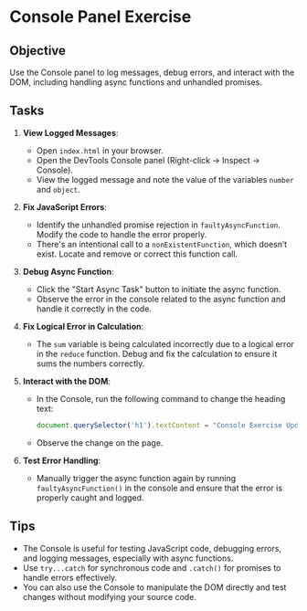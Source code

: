 # Console Panel Exercise

## Objective
Use the Console panel to log messages, debug errors, and interact with the DOM, including handling async functions and unhandled promises.

## Tasks

1. **View Logged Messages**:
   - Open `index.html` in your browser.
   - Open the DevTools Console panel (Right-click -> Inspect -> Console).
   - View the logged message and note the value of the variables `number` and `object`.

2. **Fix JavaScript Errors**:
   - Identify the unhandled promise rejection in `faultyAsyncFunction`. Modify the code to handle the error properly.
   - There's an intentional call to a `nonExistentFunction`, which doesn’t exist. Locate and remove or correct this function call.

3. **Debug Async Function**:
   - Click the "Start Async Task" button to initiate the async function.
   - Observe the error in the console related to the async function and handle it correctly in the code.

4. **Fix Logical Error in Calculation**:
   - The `sum` variable is being calculated incorrectly due to a logical error in the `reduce` function. Debug and fix the calculation to ensure it sums the numbers correctly.

5. **Interact with the DOM**:
   - In the Console, run the following command to change the heading text:
     ```javascript
     document.querySelector('h1').textContent = "Console Exercise Updated";
     ```
   - Observe the change on the page.

6. **Test Error Handling**:
   - Manually trigger the async function again by running `faultyAsyncFunction()` in the console and ensure that the error is properly caught and logged.

## Tips
- The Console is useful for testing JavaScript code, debugging errors, and logging messages, especially with async functions.
- Use `try...catch` for synchronous code and `.catch()` for promises to handle errors effectively.
- You can also use the Console to manipulate the DOM directly and test changes without modifying your source code.
